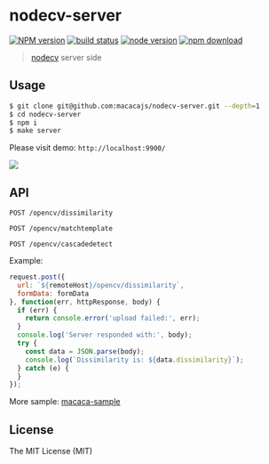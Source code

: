 # nodecv-server

[![NPM version][npm-image]][npm-url]
[![build status][travis-image]][travis-url]
[![node version][node-image]][node-url]
[![npm download][download-image]][download-url]

[npm-image]: https://img.shields.io/npm/v/nodecv-server.svg?style=flat-square
[npm-url]: https://npmjs.org/package/nodecv-server
[travis-image]: https://img.shields.io/travis/macacajs/nodecv-server.svg?style=flat-square
[travis-url]: https://travis-ci.org/macacajs/nodecv-server
[node-image]: https://img.shields.io/badge/node.js-%3E=_6-green.svg?style=flat-square
[node-url]: http://nodejs.org/download/
[download-image]: https://img.shields.io/npm/dm/nodecv-server.svg?style=flat-square
[download-url]: https://npmjs.org/package/nodecv-server

> [nodecv](//github.com/macacajs/nodecv) server side

## Usage

``` bash
$ git clone git@github.com:macacajs/nodecv-server.git --depth=1
$ cd nodecv-server
$ npm i
$ make server
```

Please visit demo: `http://localhost:9900/`

![](http://wx3.sinaimg.cn/large/6d308bd9gy1fek6oa9i3vj21kw0zrn4y.jpg)

## API


```
POST /opencv/dissimilarity
```

```
POST /opencv/matchtemplate
```

```
POST /opencv/cascadedetect
```

Example:

``` javascript
request.post({
  url: `${remoteHost}/opencv/dissimilarity`,
  formData: formData
}, function(err, httpResponse, body) {
  if (err) {
    return console.error('upload failed:', err);
  }
  console.log('Server responded with:', body);
  try {
    const data = JSON.parse(body);
    console.log(`Dissimilarity is: ${data.dissimilarity}`);
  } catch (e) {
  }
});
```

More sample: [macaca-sample](//github.com/macaca-sample)

## License

The MIT License (MIT)
